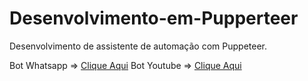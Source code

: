 # Desenvolvimento-em-Pupperteer
 Desenvolvimento de assistente de automação com Puppeteer.

Bot Whatsapp => [Clique Aqui](bot_whatsapp/index.js)
Bot Youtube  => [Clique Aqui](bot_youtube/index.js)
